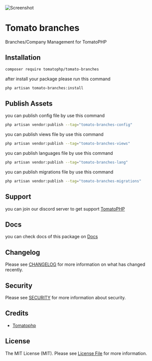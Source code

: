 ![Screenshot](https://github.com/tomatophp/tomato-branches/blob/master/art/screenshot.png)

# Tomato branches

Branches/Company Management for TomatoPHP

## Installation

```bash
composer require tomatophp/tomato-branches
```
after install your package please run this command

```bash
php artisan tomato-branches:install
```

## Publish Assets

you can publish config file by use this command

```bash
php artisan vendor:publish --tag="tomato-branches-config"
```

you can publish views file by use this command

```bash
php artisan vendor:publish --tag="tomato-branches-views"
```

you can publish languages file by use this command

```bash
php artisan vendor:publish --tag="tomato-branches-lang"
```

you can publish migrations file by use this command

```bash
php artisan vendor:publish --tag="tomato-branches-migrations"
```

## Support

you can join our discord server to get support [TomatoPHP](https://discord.gg/VZc8nBJ3ZU)

## Docs

you can check docs of this package on [Docs](https://docs.tomatophp.com/plugins/laravel-package-generator)

## Changelog

Please see [CHANGELOG](CHANGELOG.md) for more information on what has changed recently.

## Security

Please see [SECURITY](SECURITY.md) for more information about security.

## Credits

- [Tomatophp](mailto:info@3x1.io)

## License

The MIT License (MIT). Please see [License File](LICENSE.md) for more information.
